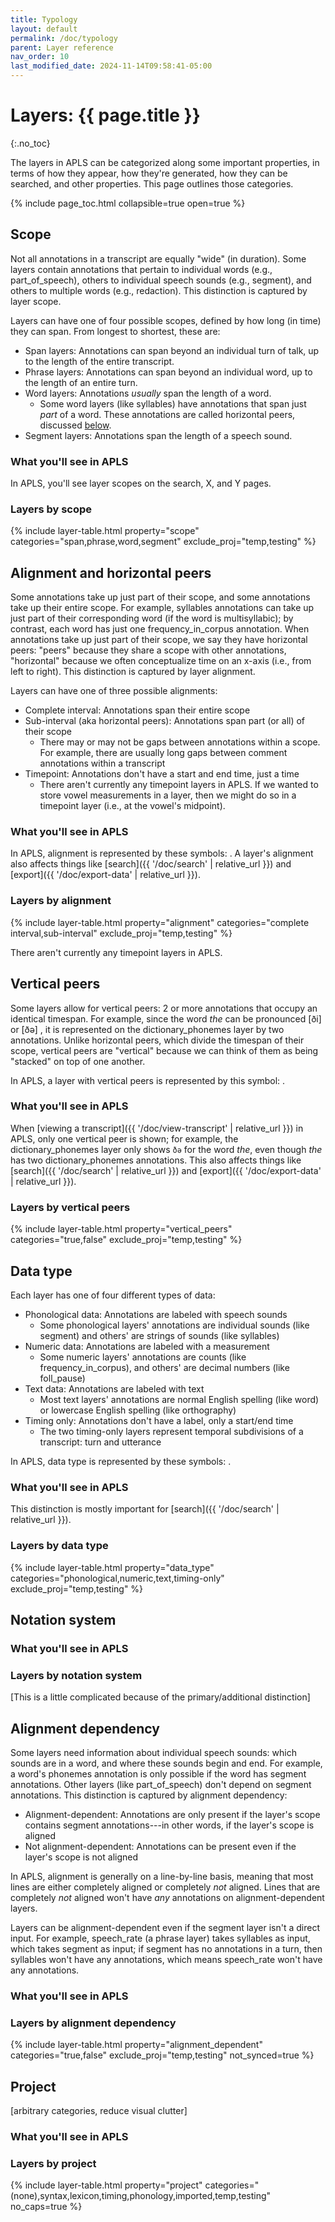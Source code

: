```yaml
---
title: Typology
layout: default
permalink: /doc/typology
parent: Layer reference
nav_order: 10
last_modified_date: 2024-11-14T09:58:41-05:00
---
```


# Layers: {{ page.title }}
{:.no_toc}

The <span class="keyterm">layers</span> in APLS can be categorized along some important properties, in terms of how they appear, how they're generated, how they can be searched, and other properties.
This page outlines those categories.

{% include page_toc.html collapsible=true open=true %}


## Scope

Not all annotations in a transcript are equally "wide" (in duration).
Some layers contain annotations that pertain to individual words (e.g., <span class="layer">part_of_speech</span>), others to individual speech sounds (e.g., <span class="layer">segment</span>), and others to multiple words (e.g., <span class="layer">redaction</span>).
This distinction is captured by layer <span class="keyterm">scope</span>.

Layers can have one of four possible scopes, defined by how long (in time) they can span.
From longest to shortest, these are:

- <span class="keyterm">Span layers</span>: Annotations can span beyond an individual turn of talk, up to the length of the entire transcript.
- <span class="keyterm">Phrase layers</span>: Annotations can span beyond an individual word, up to the length of an entire turn.
- <span class="keyterm">Word layers</span>: Annotations _usually_ span the length of a word.
  - Some word layers (like <span class="layer">syllables</span>) have annotations that span just _part_ of a word. These annotations are called <span class="keyterm">horizontal peers</span>, discussed [below](#alignment-and-horizontal-peers).
- <span class="keyterm">Segment layers</span>: Annotations span the length of a speech sound.


### What you'll see in APLS

In APLS, you'll see layer scopes on the search, X, and Y pages. <!-- WITH SCREENSHOTS -->





### Layers by scope

{% include layer-table.html property="scope" categories="span,phrase,word,segment" exclude_proj="temp,testing" %}


## Alignment and horizontal peers

Some annotations take up just part of their scope, and some annotations take up their entire scope.
For example, <span class="layer">syllables</span> annotations can take up just part of their corresponding word (if the word is multisyllabic);
by contrast, each word has just one <span class="layer">frequency_in_corpus</span> annotation.
When annotations take up just part of their scope, we say they have <span class="keyterm">horizontal peers</span>: "peers" because they share a scope with other annotations, "horizontal" because we often conceptualize time on an x-axis (i.e., from left to right).
This distinction is captured by layer <span class="keyterm">alignment</span>.

Layers can have one of three possible alignments:

- <span class="keyterm">Complete interval</span>: Annotations span their entire scope
- <span class="keyterm">Sub-interval</span> (aka <span class="keyterm">horizontal peers</span>): Annotations span part (or all) of their scope
  - There may or may not be gaps between annotations within a scope. For example, there are usually long gaps between <span class="layer">comment</span> annotations within a transcript
- <span class="keyterm">Timepoint</span>: Annotations don't have a start and end time, just a time
  - There aren't currently any timepoint layers in APLS. If we wanted to store vowel measurements in a layer, then we might do so in a timepoint layer (i.e., at the vowel's midpoint).


### What you'll see in APLS

In APLS, alignment is represented by these symbols: <!-- SYMBOLS -->.
A layer's alignment also affects things like [search]({{ '/doc/search' | relative_url }}) and [export]({{ '/doc/export-data' | relative_url }}).




### Layers by alignment

{% include layer-table.html property="alignment" categories="complete interval,sub-interval" exclude_proj="temp,testing" %}

There aren't currently any timepoint layers in APLS.


## Vertical peers

Some layers allow for <span class="keyterm">vertical peers</span>: 2 or more annotations that occupy an identical timespan.
For example, since the word _the_ can be pronounced [ði] or [ðə] <!-- Maybe pick a word w/ fewer scary IPA symbols? Slash one that's not an allophonic difference but a proper phonemic difference? -->, it is represented on the <span class="layer">dictionary_phonemes</span> layer by two annotations.
Unlike <span class="keyterm">horizontal peers</span>, which divide the timespan of their scope, vertical peers are "vertical" because we can think of them as being "stacked" on top of one another.

In APLS, a layer with vertical peers is represented by this symbol: <!-- SYMBOL -->.

### What you'll see in APLS

When [viewing a transcript]({{ '/doc/view-transcript' | relative_url }}) in APLS, only one vertical peer is shown;
for example, the <span class="layer">dictionary_phonemes</span> layer only shows `ðə` for the word _the_, even though _the_ has two <span class="layer">dictionary_phonemes</span> annotations.
This also affects things like [search]({{ '/doc/search' | relative_url }}) and [export]({{ '/doc/export-data' | relative_url }}).




### Layers by vertical peers

{% include layer-table.html property="vertical_peers" categories="true,false" exclude_proj="temp,testing" %}


## Data type

Each layer has one of four different types of data:

- <span class="keyterm">Phonological data</span>: Annotations are labeled with speech sounds
  - Some phonological layers' annotations are individual sounds (like <span class="layer">segment</span>) and others' are strings of sounds (like <span class="layer">syllables</span>)
- <span class="keyterm">Numeric data</span>: Annotations are labeled with a measurement
  - Some numeric layers' annotations are counts (like <span class="layer">frequency_in_corpus</span>), and others' are decimal numbers (like <span class="layer">foll_pause</span>)
- <span class="keyterm">Text data</span>: Annotations are labeled with text
  - Most text layers' annotations are normal English spelling (like <span class="layer">word</span>) or lowercase English spelling (like <span class="layer">orthography</span>)
- <span class="keyterm">Timing only</span>: Annotations don't have a label, only a start/end time
  - The two timing-only layers represent temporal subdivisions of a transcript: <span class="layer">turn</span> and <span class="layer">utterance</span>


In APLS, data type is represented by these symbols: <!-- SYMBOLS -->.


### What you'll see in APLS

This distinction is mostly important for [search]({{ '/doc/search' | relative_url }}).




### Layers by data type

{% include layer-table.html property="data_type" categories="phonological,numeric,text,timing-only" exclude_proj="temp,testing" %}


## Notation system




### What you'll see in APLS


### Layers by notation system

[This is a little complicated because of the primary/additional distinction]


## Alignment dependency

Some layers need information about individual speech sounds: which sounds are in a word, and where these sounds begin and end.
For example, a word's <span class="layer">phonemes</span> annotation is only possible if the word has <span class="layer">segment</span> annotations.
Other layers (like <span class="layer">part_of_speech</span>) don't depend on <span class="layer">segment</span> annotations.
This distinction is captured by <span class="keyterm">alignment dependency</span>:

- <span class="keyterm">Alignment-dependent</span>: Annotations are only present if the layer's scope contains <span class="layer">segment</span> annotations---in other words, if the layer's scope is <span class="keyterm">aligned</span>
- Not <span class="keyterm">alignment-dependent</span>: Annotations can be present even if the layer's scope is not <span class="keyterm">aligned</span>

In APLS, <span class="keyterm">alignment</span> is generally on a line-by-line basis, meaning that most lines are either completely aligned or completely _not_ aligned.
Lines that are completely _not_ aligned won't have _any_ annotations on alignment-dependent layers.

Layers can be alignment-dependent even if the <span class="layer">segment</span> layer isn't a direct input.
For example, <span class="layer">speech_rate</span> (a phrase layer) takes <span class="layer">syllables</span> as input, which takes <span class="layer">segment</span> as input;
if <span class="layer">segment</span> has no annotations in a turn, then <span class="layer">syllables</span> won't have any annotations, which means <span class="layer">speech_rate</span> won't have any annotations.

### What you'll see in APLS




### Layers by alignment dependency

{% include layer-table.html property="alignment_dependent" categories="true,false" exclude_proj="temp,testing" not_synced=true %}


## Project

[arbitrary categories, reduce visual clutter]

### What you'll see in APLS



### Layers by project

{% include layer-table.html property="project" categories="(none),syntax,lexicon,timing,phonology,imported,temp,testing" no_caps=true %}
